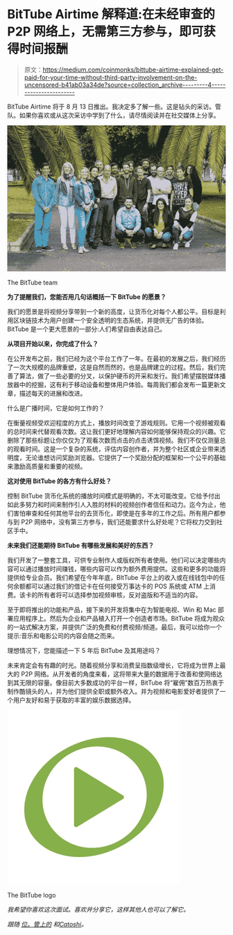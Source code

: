 # BitTube Airtime 解释道:在未经审查的 P2P 网络上，无需第三方参与，即可获得时间报酬

> 原文：<https://medium.com/coinmonks/bittube-airtime-explained-get-paid-for-your-time-without-third-party-involvement-on-the-uncensored-b41ab03a34de?source=collection_archive---------4----------------------->

BitTube Airtime 将于 8 月 13 日推出。我决定多了解一些。这是钻头的采访。管队。如果你喜欢或从这次采访中学到了什么，请尽情阅读并在社交媒体上分享。

![](img/3d466dfe5838ef028bb4df21c1bcf4b8.png)

The BitTube team

**为了提醒我们，您能否用几句话概括一下 BitTube 的愿景？**

我们的愿景是将视频分享带到一个新的高度，让货币化对每个人都公平。目标是利用区块链技术为用户创建一个安全透明的生态系统，并提供无广告的体验。BitTube 是一个更大愿景的一部分:人们希望自由表达自己。

**从项目开始以来，你完成了什么？**

在公开发布之前，我们已经为这个平台工作了一年。在最初的发展之后，我们经历了一次大规模的品牌重塑，这是自然而然的，也是品牌建立的过程。然后，我们完善了算法，做了一些必要的分叉，以保护硬币的开采和发行。我们希望摆脱媒体播放器中的挖掘，这有利于移动设备和整体用户体验。每周我们都会发布一篇更新文章，描述每天的进展和改进。

什么是广播时间，它是如何工作的？

在衡量视频受欢迎程度的方式上，播放时间改变了游戏规则。它用一个视频被观看的总时间来代替观看次数。这让我们更好地理解内容如何能够保持观众的兴趣。它删除了那些标题让你仅仅为了观看次数而点击的点击诱饵视频。我们不仅仅测量总的观看时间。这是一个复杂的系统，评估内容创作者，并为整个社区或企业带来透明度，无论谁想访问奖励浏览器。它提供了一个奖励分配的框架和一个公平的基础来激励高质量和重要的视频。

**这对使用 BitTube 的各方有什么好处？**

控制 BitTube 货币化系统的播放时间模式是明确的，不太可能改变。它给予付出如此多努力和时间来制作引人入胜的材料的视频创作者信任和动力。迄今为止，他们害怕审查和任何其他平台的去货币化，即使是在多年的工作之后。所有用户都参与到 P2P 网络中，没有第三方参与，我们还能要求什么好处呢？它将权力交到社区手中。

**未来我们还能期待 BitTube 有哪些发展和美好的东西？**

我们开发了一整套工具，可供专业制作人或版权所有者使用。他们可以决定哪些内容可以通过播放时间赚钱，哪些内容可以作为额外费用提供。这些和更多的功能将提供给专业会员。我们希望在今年年底，BItTube 平台上的收入或在线钱包中的任何余额都可以通过我们的借记卡在任何接受万事达卡的 POS 系统或 ATM 上消费。该卡的所有者将可以选择参加视频审核，反对盗版和不适当的内容。

至于即将推出的功能和产品，接下来的开发将集中在为智能电视、Win 和 Mac 部署应用程序上。然后为企业和产品植入打开一个创造者市场。BitTube 将成为观众的一站式解决方案，并提供广泛的免费和付费视频/频道。最后，我可以给你一个提示:音乐和电影公司的内容会随之而来。

理想情况下，您能描述一下 5 年后 BitTube 及其用途吗？

未来肯定会有有趣的时光。随着视频分享和消费呈指数级增长，它将成为世界上最大的 P2P 网络。从开发者的角度来看，这将带来大量的数据用于改善和使网络达到其无限的容量。像目前大多数成功的平台一样，BitTube 将“雇佣”数百万热衷于制作酷镜头的人，并为他们提供全职或额外收入。并为视频和电影爱好者提供了一个用户友好和易于获取的丰富的娱乐数据选择。

![](img/c0459300c64d17390ee9768209545cf2.png)

The BitTube logo

*我希望你喜欢这次面试。喜欢并分享它，这样其他人也可以了解它。*

*跟随* [*位。管上的*](https://twitter.com/ipbc_dev) *和*[*Catoshi*](https://twitter.com/Cryptonoobie)*。*